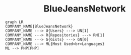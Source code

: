 <h1 align="center">BlueJeansNetwork</h1>

```mermaid
graph LR
COMPANY_NAME{BlueJeansNetwork}
COMPANY_NAME ---> U{Users} ---> UN[1]
COMPANY_NAME ---> R{Repositories} ---> RN[1]
COMPANY_NAME ---> G{Gists} ---> GN[0]
COMPANY_NAME ---> ML{Most Used<br>Languages}
ML --> PHP[PHP]
```
